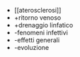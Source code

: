 - [[aterosclerosi]]
- +ritorno venoso
- +drenaggio linfatico
- -fenomeni infettivi
- -effetti generali
- -evoluzione